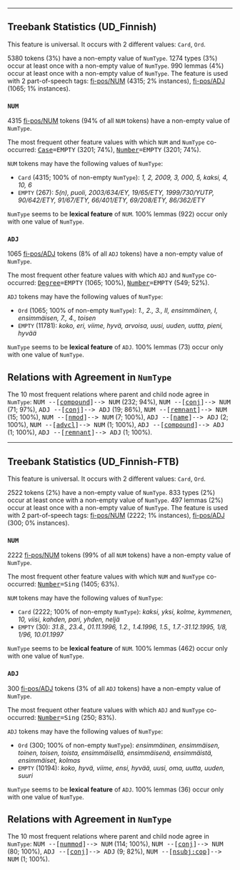 

--------------------------------------------------------------------------------

## Treebank Statistics (UD_Finnish)

This feature is universal.
It occurs with 2 different values: `Card`, `Ord`.

5380 tokens (3%) have a non-empty value of `NumType`.
1274 types (3%) occur at least once with a non-empty value of `NumType`.
990 lemmas (4%) occur at least once with a non-empty value of `NumType`.
The feature is used with 2 part-of-speech tags: [fi-pos/NUM]() (4315; 2% instances), [fi-pos/ADJ]() (1065; 1% instances).

### `NUM`

4315 [fi-pos/NUM]() tokens (94% of all `NUM` tokens) have a non-empty value of `NumType`.

The most frequent other feature values with which `NUM` and `NumType` co-occurred: <tt><a href="Case.html">Case</a>=EMPTY</tt> (3201; 74%), <tt><a href="Number.html">Number</a>=EMPTY</tt> (3201; 74%).

`NUM` tokens may have the following values of `NumType`:

* `Card` (4315; 100% of non-empty `NumType`): <em>1, 2, 2009, 3, 000, 5, kaksi, 4, 10, 6</em>
* `EMPTY` (267): <em>5(n), puoli, 2003/634/EY, 19/65/ETY, 1999/730/YUTP, 90/642/ETY, 91/67/ETY, 66/401/ETY, 69/208/ETY, 86/362/ETY</em>

`NumType` seems to be **lexical feature** of `NUM`. 100% lemmas (922) occur only with one value of `NumType`.

### `ADJ`

1065 [fi-pos/ADJ]() tokens (8% of all `ADJ` tokens) have a non-empty value of `NumType`.

The most frequent other feature values with which `ADJ` and `NumType` co-occurred: <tt><a href="Degree.html">Degree</a>=EMPTY</tt> (1065; 100%), <tt><a href="Number.html">Number</a>=EMPTY</tt> (549; 52%).

`ADJ` tokens may have the following values of `NumType`:

* `Ord` (1065; 100% of non-empty `NumType`): <em>1., 2., 3., II, ensimmäinen, I, ensimmäisen, 7., 4., toisen</em>
* `EMPTY` (11781): <em>koko, eri, viime, hyvä, arvoisa, uusi, uuden, uutta, pieni, hyvää</em>

`NumType` seems to be **lexical feature** of `ADJ`. 100% lemmas (73) occur only with one value of `NumType`.

## Relations with Agreement in `NumType`

The 10 most frequent relations where parent and child node agree in `NumType`:
<tt>NUM --[<a href="../dep/compound.html">compound</a>]--> NUM</tt> (232; 94%),
<tt>NUM --[<a href="../dep/conj.html">conj</a>]--> NUM</tt> (71; 97%),
<tt>ADJ --[<a href="../dep/conj.html">conj</a>]--> ADJ</tt> (19; 86%),
<tt>NUM --[<a href="../dep/remnant.html">remnant</a>]--> NUM</tt> (15; 100%),
<tt>NUM --[<a href="../dep/nmod.html">nmod</a>]--> NUM</tt> (7; 100%),
<tt>ADJ --[<a href="../dep/name.html">name</a>]--> ADJ</tt> (2; 100%),
<tt>NUM --[<a href="../dep/advcl.html">advcl</a>]--> NUM</tt> (1; 100%),
<tt>ADJ --[<a href="../dep/compound.html">compound</a>]--> ADJ</tt> (1; 100%),
<tt>ADJ --[<a href="../dep/remnant.html">remnant</a>]--> ADJ</tt> (1; 100%).



--------------------------------------------------------------------------------

## Treebank Statistics (UD_Finnish-FTB)

This feature is universal.
It occurs with 2 different values: `Card`, `Ord`.

2522 tokens (2%) have a non-empty value of `NumType`.
833 types (2%) occur at least once with a non-empty value of `NumType`.
497 lemmas (2%) occur at least once with a non-empty value of `NumType`.
The feature is used with 2 part-of-speech tags: [fi-pos/NUM]() (2222; 1% instances), [fi-pos/ADJ]() (300; 0% instances).

### `NUM`

2222 [fi-pos/NUM]() tokens (99% of all `NUM` tokens) have a non-empty value of `NumType`.

The most frequent other feature values with which `NUM` and `NumType` co-occurred: <tt><a href="Number.html">Number</a>=Sing</tt> (1405; 63%).

`NUM` tokens may have the following values of `NumType`:

* `Card` (2222; 100% of non-empty `NumType`): <em>kaksi, yksi, kolme, kymmenen, 10, viisi, kahden, pari, yhden, neljä</em>
* `EMPTY` (30): <em>31.8., 23.4., 01.11.1996, 1.2., 1.4.1996, 1.5., 1.7.-31.12.1995, 1/8, 1/96, 10.01.1997</em>

`NumType` seems to be **lexical feature** of `NUM`. 100% lemmas (462) occur only with one value of `NumType`.

### `ADJ`

300 [fi-pos/ADJ]() tokens (3% of all `ADJ` tokens) have a non-empty value of `NumType`.

The most frequent other feature values with which `ADJ` and `NumType` co-occurred: <tt><a href="Number.html">Number</a>=Sing</tt> (250; 83%).

`ADJ` tokens may have the following values of `NumType`:

* `Ord` (300; 100% of non-empty `NumType`): <em>ensimmäinen, ensimmäisen, toinen, toisen, toista, ensimmäisellä, ensimmäisenä, ensimmäistä, ensimmäiset, kolmas</em>
* `EMPTY` (10194): <em>koko, hyvä, viime, ensi, hyvää, uusi, oma, uutta, uuden, suuri</em>

`NumType` seems to be **lexical feature** of `ADJ`. 100% lemmas (36) occur only with one value of `NumType`.

## Relations with Agreement in `NumType`

The 10 most frequent relations where parent and child node agree in `NumType`:
<tt>NUM --[<a href="../dep/nummod.html">nummod</a>]--> NUM</tt> (114; 100%),
<tt>NUM --[<a href="../dep/conj.html">conj</a>]--> NUM</tt> (80; 100%),
<tt>ADJ --[<a href="../dep/conj.html">conj</a>]--> ADJ</tt> (9; 82%),
<tt>NUM --[<a href="../dep/nsubj:cop.html">nsubj:cop</a>]--> NUM</tt> (1; 100%).

